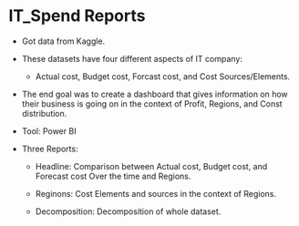 # IT_Spend Reports

- Got data from Kaggle.

- These datasets have four different aspects of IT company:

  - Actual cost, Budget cost, Forcast cost, and Cost Sources/Elements.

- The end goal was to create a dashboard that gives information on how their business is going on in the context of Profit, Regions, and Const distribution.

- Tool: Power BI

* Three Reports:

  - Headline: Comparison between Actual cost, Budget cost, and Forecast cost Over the time and Regions.

  - Reginons: Cost Elements and sources in the context of Regions.

  - Decomposition: Decomposition of whole dataset.
